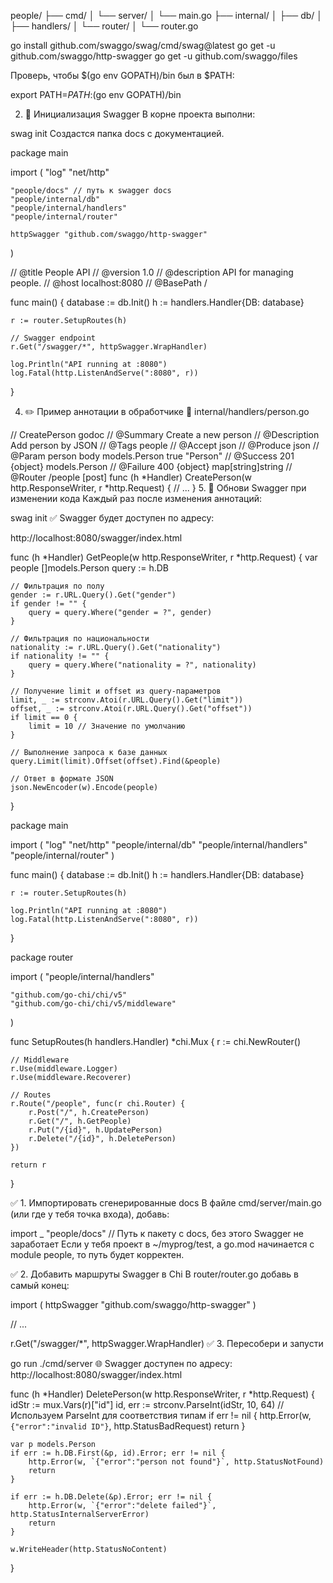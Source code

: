 people/
├── cmd/
│   └── server/
│       └── main.go
├── internal/
│   ├── db/
│   ├── handlers/
│   └── router/
│       └── router.go


go install github.com/swaggo/swag/cmd/swag@latest
go get -u github.com/swaggo/http-swagger
go get -u github.com/swaggo/files

Проверь, чтобы $(go env GOPATH)/bin был в $PATH:


export PATH=$PATH:$(go env GOPATH)/bin

2. 📂 Инициализация Swagger
В корне проекта выполни:


swag init
Создастся папка docs с документацией.

package main

import (
	"log"
	"net/http"

	"people/docs" // путь к swagger docs
	"people/internal/db"
	"people/internal/handlers"
	"people/internal/router"

	httpSwagger "github.com/swaggo/http-swagger"
)

// @title           People API
// @version         1.0
// @description     API for managing people.
// @host            localhost:8080
// @BasePath        /

func main() {
	database := db.Init()
	h := handlers.Handler{DB: database}

	r := router.SetupRoutes(h)

	// Swagger endpoint
	r.Get("/swagger/*", httpSwagger.WrapHandler)

	log.Println("API running at :8080")
	log.Fatal(http.ListenAndServe(":8080", r))
}


4. ✏️ Пример аннотации в обработчике
📁 internal/handlers/person.go

// CreatePerson godoc
// @Summary      Create a new person
// @Description  Add person by JSON
// @Tags         people
// @Accept       json
// @Produce      json
// @Param        person  body  models.Person  true  "Person"
// @Success      201     {object}  models.Person
// @Failure      400     {object}  map[string]string
// @Router       /people [post]
func (h *Handler) CreatePerson(w http.ResponseWriter, r *http.Request) {
	// ...
}
5. 🔁 Обнови Swagger при изменении кода
Каждый раз после изменения аннотаций:


swag init
✅ Swagger будет доступен по адресу:

http://localhost:8080/swagger/index.html

func (h *Handler) GetPeople(w http.ResponseWriter, r *http.Request) {
	var people []models.Person
	query := h.DB

	// Фильтрация по полу
	gender := r.URL.Query().Get("gender")
	if gender != "" {
		query = query.Where("gender = ?", gender)
	}

	// Фильтрация по национальности
	nationality := r.URL.Query().Get("nationality")
	if nationality != "" {
		query = query.Where("nationality = ?", nationality)
	}

	// Получение limit и offset из query-параметров
	limit, _ := strconv.Atoi(r.URL.Query().Get("limit"))
	offset, _ := strconv.Atoi(r.URL.Query().Get("offset"))
	if limit == 0 {
		limit = 10 // Значение по умолчанию
	}

	// Выполнение запроса к базе данных
	query.Limit(limit).Offset(offset).Find(&people)

	// Ответ в формате JSON
	json.NewEncoder(w).Encode(people)
}








package main

import (
	"log"
	"net/http"
	"people/internal/db"
	"people/internal/handlers"
	"people/internal/router"
)

func main() {
	database := db.Init()
	h := handlers.Handler{DB: database}

	r := router.SetupRoutes(h)

	log.Println("API running at :8080")
	log.Fatal(http.ListenAndServe(":8080", r))
}


package router

import (
	"people/internal/handlers"

	"github.com/go-chi/chi/v5"
	"github.com/go-chi/chi/v5/middleware"
)

func SetupRoutes(h handlers.Handler) *chi.Mux {
	r := chi.NewRouter()

	// Middleware
	r.Use(middleware.Logger)
	r.Use(middleware.Recoverer)

	// Routes
	r.Route("/people", func(r chi.Router) {
		r.Post("/", h.CreatePerson)
		r.Get("/", h.GetPeople)
		r.Put("/{id}", h.UpdatePerson)
		r.Delete("/{id}", h.DeletePerson)
	})

	return r
}



✅ 1. Импортировать сгенерированные docs
В файле cmd/server/main.go (или где у тебя точка входа), добавь:


import _ "people/docs" // Путь к пакету с docs, без этого Swagger не заработает
Если у тебя проект в ~/myprog/test, а go.mod начинается с module people, то путь будет корректен.

✅ 2. Добавить маршруты Swagger в Chi
В router/router.go добавь в самый конец:


import (
	httpSwagger "github.com/swaggo/http-swagger"
)

// ...

r.Get("/swagger/*", httpSwagger.WrapHandler)
✅ 3. Пересобери и запусти

go run ./cmd/server
🌐 Swagger доступен по адресу:
http://localhost:8080/swagger/index.html


func (h *Handler) DeletePerson(w http.ResponseWriter, r *http.Request) {
    idStr := mux.Vars(r)["id"]
    id, err := strconv.ParseInt(idStr, 10, 64) // Используем ParseInt для соответствия типам
    if err != nil {
        http.Error(w, `{"error":"invalid ID"}`, http.StatusBadRequest)
        return
    }

    var p models.Person
    if err := h.DB.First(&p, id).Error; err != nil {
        http.Error(w, `{"error":"person not found"}`, http.StatusNotFound)
        return
    }

    if err := h.DB.Delete(&p).Error; err != nil {
        http.Error(w, `{"error":"delete failed"}`, http.StatusInternalServerError)
        return
    }

    w.WriteHeader(http.StatusNoContent)
}


